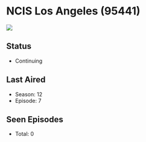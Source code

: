 # NCIS Los Angeles (95441)

<img src="https://dg31sz3gwrwan.cloudfront.net/poster/95441/204231-0-optimized.jpg" />

## Status
* Continuing
## Last Aired
* Season: 12
* Episode: 7
## Seen Episodes
* Total: 0
